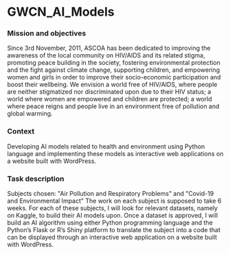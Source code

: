 # GWCN_AI_Models

### Mission and objectives

Since 3rd November, 2011, ASCOA has been dedicated to improving the awareness of the local community on HIV/AIDS and its related stigma, promoting peace building in the society, fostering environmental protection and the fight against climate change, supporting children, and empowering women and girls in order to improve their socio-economic participation and boost their wellbeing. We envision a world free of HIV/AIDS, where people are neither stigmatized nor discriminated upon due to their HIV status; a world where women are empowered and children are protected; a world where peace reigns and people live in an environment free of pollution and global warming.

### Context
Developing AI models related to health and environment using Python language and implementing these models as interactive web applications on a website built with WordPress.

### Task description
Subjects chosen: "Air Pollution and Respiratory Problems" and "Covid-19 and Environmental Impact" 
The work on each subject is supposed to take 6 weeks.
For each of these subjects, I will look for relevant datasets, namely on Kaggle, to build their AI models upon.
Once a dataset is approved, I will build an AI algorithm using either Python programming language and the Python’s Flask or R’s Shiny platform to translate the subject into a code that can be displayed through an interactive web application on a website built with WordPress.
